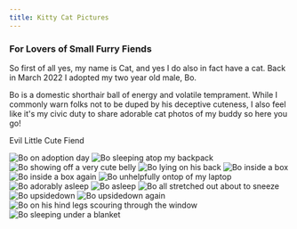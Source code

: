 ```yaml
---
title: Kitty Cat Pictures
--- 
```


### For Lovers of Small Furry Fiends

So first of all yes, my name is Cat, and yes I do also in fact have a cat. Back in March 2022 I adopted my two year old male, Bo. 

Bo is a domestic shorthair ball of energy and volatile temprament. While I commonly warn folks not to be duped by his deceptive cuteness, I also feel like it's my civic duty to share adorable cat photos of my buddy so here you go!

Evil Little Cute Fiend 

<img style="width:50% display: inline-block;" src="images/adoption.jpeg" alt="Bo on adoption day" />

<img style="width:50% display: inline-block;" src="images/backpack.jpeg" alt="Bo sleeping atop my backpack" />

<img style="width:50% display: inline-block;" src="images/bo_belly1.jpeg" alt="Bo showing off a very cute belly" />

<img style="width:50% display: inline-block;" src="images/bo_belly2.jpeg" alt="Bo lying on his back" />

<img style="width:50% display: inline-block;" src="images/bo_box1.jpeg" alt="Bo inside a box " />

<img style="width:50% display: inline-block;" src="images/bo_box2.jpeg" alt="Bo inside a box again" />

<img style="width:50% display: inline-block;" src="images/bo_computer.jpeg" alt="Bo unhelpfully ontop of my laptop" />

<img style="width:50% display: inline-block;" src="images/sleeping-1.jpeg" alt="Bo adorably asleep" />

<img style="width:50% display: inline-block;" src="images/sleeping-2.jpeg" alt="Bo asleep" />

<img style="width:50% display: inline-block;" src="images/sneeze.jpeg" alt="Bo all stretched out about to sneeze" />

<img style="width:50% display: inline-block;" src="images/upsidedown.jpeg" alt="Bo upsidedown" />

<img style="width:50% display: inline-block;" src="images/upsidedown2.jpeg" alt="Bo upsidedown again" />

<img style="width:50% display: inline-block;" src="images/windowwatching.jpeg" alt="Bo on his hind legs scouring through the window" />

<img style="width:50% display: inline-block;" src="images/blanket.jpeg" alt="Bo sleeping under a blanket" />




               

